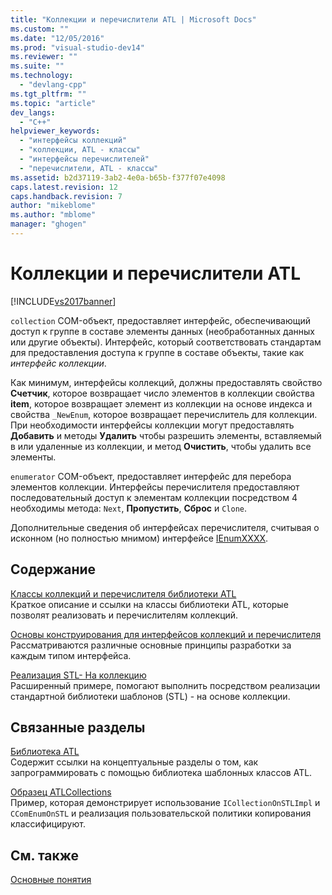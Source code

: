 ```yaml
---
title: "Коллекции и перечислители ATL | Microsoft Docs"
ms.custom: ""
ms.date: "12/05/2016"
ms.prod: "visual-studio-dev14"
ms.reviewer: ""
ms.suite: ""
ms.technology: 
  - "devlang-cpp"
ms.tgt_pltfrm: ""
ms.topic: "article"
dev_langs: 
  - "C++"
helpviewer_keywords: 
  - "интерфейсы коллекций"
  - "коллекции, ATL - классы"
  - "интерфейсы перечислителей"
  - "перечислители, ATL - классы"
ms.assetid: b2d37119-3ab2-4e0a-b65b-f377f07e4098
caps.latest.revision: 12
caps.handback.revision: 7
author: "mikeblome"
ms.author: "mblome"
manager: "ghogen"
---
```

# Коллекции и перечислители ATL
[!INCLUDE[vs2017banner](../assembler/inline/includes/vs2017banner.md)]

`collection` COM\-объект, предоставляет интерфейс, обеспечивающий доступ к группе в составе элементы данных \(необработанных данных или другие объекты\).  Интерфейс, который соответствовать стандартам для предоставления доступа к группе в составе объекты, такие как *интерфейс коллекции*.  
  
 Как минимум, интерфейсы коллекций, должны предоставлять свойство **Счетчик**, которое возвращает число элементов в коллекции свойства **item**, которое возвращает элемент из коллекции на основе индекса и свойства `_NewEnum`, которое возвращает перечислитель для коллекции.  При необходимости интерфейсы коллекции могут предоставлять **Добавить** и методы **Удалить** чтобы разрешить элементы, вставляемый в или удаленные из коллекции, и метод **Очистить**, чтобы удалить все элементы.  
  
 `enumerator` COM\-объект, предоставляет интерфейс для перебора элементов коллекции.  Интерфейсы перечислителя предоставляют последовательный доступ к элементам коллекции посредством 4 необходимы метода: `Next`, **Пропустить**, **Сброс** и `Clone`.  
  
 Дополнительные сведения об интерфейсах перечислителя, считывая о исконном \(но полностью мнимом\) интерфейсе [IEnumXXXX](https://msdn.microsoft.com/en-us/library/ms680089.aspx).  
  
## Содержание  
 [Классы коллекций и перечислителя библиотеки ATL](../atl/atl-collection-and-enumerator-classes.md)  
 Краткое описание и ссылки на классы библиотеки ATL, которые позволят реализовать и перечислителям коллекций.  
  
 [Основы конструирования для интерфейсов коллекций и перечислителя](../atl/design-principles-for-collection-and-enumerator-interfaces.md)  
 Рассматриваются различные основные принципы разработки за каждым типом интерфейса.  
  
 [Реализация STL\- На коллекцию](../atl/implementing-an-stl-based-collection.md)  
 Расширенный примере, помогают выполнить посредством реализации стандартной библиотеки шаблонов \(STL\) \- на основе коллекции.  
  
## Связанные разделы  
 [Библиотека ATL](../atl/active-template-library-atl-concepts.md)  
 Содержит ссылки на концептуальные разделы о том, как запрограммировать с помощью библиотека шаблонных классов ATL.  
  
 [Образец ATLCollections](../top/visual-cpp-samples.md)  
 Пример, которая демонстрирует использование `ICollectionOnSTLImpl` и `CComEnumOnSTL` и реализация пользовательской политики копирования классифицируют.  
  
## См. также  
 [Основные понятия](../atl/active-template-library-atl-concepts.md)